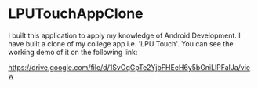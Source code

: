 # LPUTouchAppClone

I built this application to apply my knowledge of Android Development.
I have built a clone of my college app i.e. 'LPU Touch'.
You can see the working demo of it on the following link:

https://drive.google.com/file/d/1SvOqGpTe2YjbFHEeH6y5bGniLlPFalJa/view

